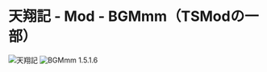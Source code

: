 # 天翔記 - Mod - BGMmm（TSModの一部）

![天翔記](https://img.shields.io/badge/天翔記-with_PK-6479ff.svg)
![BGMmm 1.5.1.6](https://img.shields.io/badge/BGMmm-1.5.1.6-6479ff.svg)
